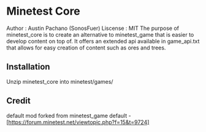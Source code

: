 # Minetest Core
Author : Austin Pachano (SonosFuer)
Liscense : MIT
The purpose of minetest_core is to create an alternative to minetest_game that is easier to develop content on top of. It offers an extended api available in game_api.txt that allows for easy creation of content such as ores and trees.

## Installation
Unzip minetest_core into minetest/games/

## Credit
default mod forked from minetest_game default - [https://forum.minetest.net/viewtopic.php?f=15&t=9724]
